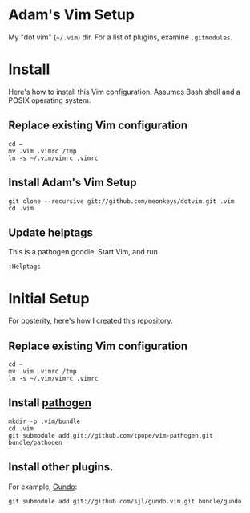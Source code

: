 # Adam's Vim Setup

My "dot vim" (`~/.vim`) dir. For a list of plugins, examine `.gitmodules`.

# Install

Here's how to install this Vim configuration. Assumes Bash shell and a POSIX operating system.

## Replace existing Vim configuration

    cd ~
    mv .vim .vimrc /tmp
    ln -s ~/.vim/vimrc .vimrc

## Install Adam's Vim Setup

    git clone --recursive git://github.com/meonkeys/dotvim.git .vim
    cd .vim

## Update helptags

This is a pathogen goodie. Start Vim, and run

    :Helptags

# Initial Setup

For posterity, here's how I created this repository.

## Replace existing Vim configuration

    cd ~
    mv .vim .vimrc /tmp
    ln -s ~/.vim/vimrc .vimrc

## Install [pathogen](https://github.com/tpope/vim-pathogen)

    mkdir -p .vim/bundle
    cd .vim
    git submodule add git://github.com/tpope/vim-pathogen.git bundle/pathogen

## Install other plugins.

For example, [Gundo](http://sjl.bitbucket.org/gundo.vim/):

    git submodule add git://github.com/sjl/gundo.vim.git bundle/gundo
